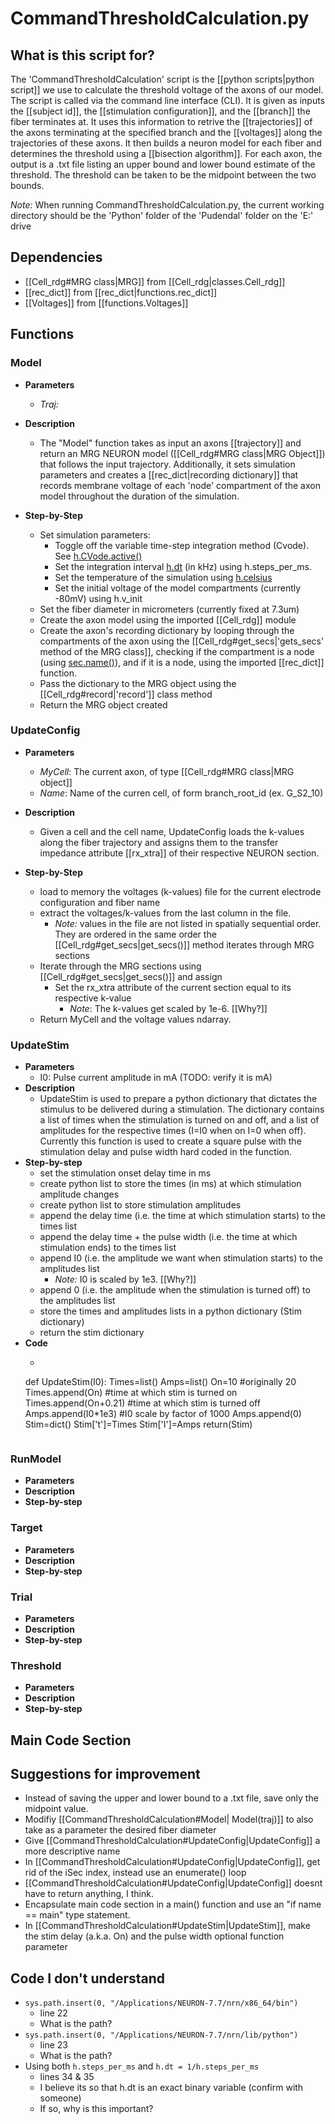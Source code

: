 # CommandThresholdCalculation.py
## What is this script for?
The 'CommandThresholdCalculation' script is the [[python scripts|python script]] we use to calculate the threshold voltage of the axons of our model. The script is called via the command line interface (CLI). It is given as inputs the [[subject id]],  the [[stimulation configuration]], and the [[branch]] the fiber terminates at. It uses this information to retrive the [[trajectories]] of the axons terminating at the specified branch and the [[voltages]] along the trajectories of these axons. It then builds a neuron model for each fiber and determines the threshold using a [[bisection algorithm]]. For each axon, the output is a .txt file listing an upper bound and lower bound estimate of the threshold. The threshold can be taken to be the midpoint between the two bounds.

*Note:* When running CommandThresholdCalculation.py, the current working directory should be the 'Python' folder of the 'Pudendal' folder on the 'E:' drive

## Dependencies
- [[Cell_rdg#MRG class|MRG]] from [[Cell_rdg|classes.Cell_rdg]] 
- [[rec_dict]] from [[rec_dict|functions.rec_dict]]
- [[Voltages]] from [[functions.Voltages]] 

## Functions
### Model
-  **Parameters**
	- *Traj:* 
- **Description**
	- The "Model" function takes as input an axons [[trajectory]] and return an MRG NEURON model ([[Cell_rdg#MRG class|MRG Object]]) that follows the input trajectory. Additionally, it sets simulation parameters and creates a [[rec_dict|recording dictionary]] that records membrane voltage of each 'node' compartment of the axon model throughout the duration of the simulation.

- **Step-by-Step**
	- Set simulation parameters:
		- Toggle off the variable time-step integration method (Cvode). See [h.CVode.active()](https://www.neuron.yale.edu/neuron/static/py_doc/simctrl/cvode.html#CVode.active)
		- Set the integration interval [h.dt](https://www.neuron.yale.edu/neuron/static/py_doc/simctrl/programmatic.html?highlight=dt#dt) (in kHz) using h.steps_per_ms. 
		- Set the temperature of the simulation using [h.celsius](https://www.neuron.yale.edu/neuron/static/py_doc/simctrl/programmatic.html?highlight=celsius#celsius)
		- Set the initial voltage of the model compartments  (currently -80mV) using h.v_init
	- Set the fiber diameter in micrometers (currently fixed at 7.3um)
	- Create the axon model using the imported [[Cell_rdg]] module
	- Create the axon's recording dictionary by looping through the compartments of the axon using the [[Cell_rdg#get_secs|'gets_secs' method of the MRG class]], checking if the compartment is a node (using [sec.name()](https://www.neuron.yale.edu/neuron/static/py_doc/modelspec/programmatic/topology.html?highlight=name#Section.name)), and if it is a node, using the imported [[rec_dict]] function.
	- Pass the dictionary to the MRG object using the [[Cell_rdg#record|'record']] class method
	- Return the MRG object created

### UpdateConfig
- **Parameters**
	- *MyCell*: The current axon, of type [[Cell_rdg#MRG class|MRG object]] 
	-  *Name*: Name of the curren cell, of form branch_root_id (ex. G_S2_10)
- **Description**
	- Given a cell and the cell name, UpdateConfig loads the k-values along the fiber trajectory and assigns them to the transfer impedance attribute [[rx_xtra]] of their respective NEURON section. 

- **Step-by-Step**
	- load to memory the voltages (k-values) file for the current electrode configuration and fiber name
	- extract the voltages/k-values from the last column in the file. 
		- _Note:_ values in the file are not listed in spatially sequential order. They are ordered in the same order the [[Cell_rdg#get_secs|get_secs()]] method iterates through MRG sections
	- Iterate through the MRG sections using [[Cell_rdg#get_secs|get_secs()]] and assign 
		- Set the rx_xtra attribute of the current section equal to its respective k-value
			- _Note_: The k-values get scaled by 1e-6. [[Why?]]
	- Return MyCell and the voltage values ndarray.


### UpdateStim 
- **Parameters**
	- I0: Pulse current amplitude in mA (TODO: verify it is mA)
- **Description**
	- UpdateStim is used to prepare a python dictionary that dictates the stimulus to be delivered during a stimulation. The dictionary contains a list of times when the stimulation is turned on and off, and a list of amplitudes for the respective times (I=I0 when on I=0 when off). Currently this function is used to create a square pulse with the stimulation delay and pulse width hard coded in the function.
- **Step-by-step**
	- set the stimulation onset delay time in ms
	- create python list to store the times (in ms) at which stimulation amplitude changes 
	- create python list to store stimulation amplitudes
	- append the delay time (i.e. the time at which stimulation starts) to the times list
	- append the delay time + the pulse width (i.e. the time at which stimulation ends) to the times list
	- append I0 (i.e. the amplitude we want when stimulation starts) to the amplitudes list
		- _Note:_ I0 is scaled by 1e3. [[Why?]]
	- append 0 (i.e. the amplitude when the stimulation is turned off) to the amplitudes list
	- store the times and amplitudes lists in a python dictionary (Stim dictionary)
	- return the stim dictionary
- **Code**
	- ```py
	def UpdateStim(I0):
	    Times=list()
	    Amps=list()
	    On=10 #originally 20
	    Times.append(On)    #time at which stim is turned on
	    Times.append(On+0.21)   #time at which stim is turned off
	    Amps.append(I0*1e3) #I0 scale by factor of 1000
	    Amps.append(0)
	    Stim=dict()
	    Stim['t']=Times
	    Stim['I']=Amps
	    return(Stim)
	``` 
	````

### RunModel
- **Parameters**
- **Description**
- **Step-by-step**

### Target
- **Parameters**
- **Description**
- **Step-by-step**

### Trial
- **Parameters**
- **Description**
- **Step-by-step**

### Threshold
- **Parameters**
- **Description**
- **Step-by-step**

## Main Code Section

## Suggestions for improvement
- Instead of saving the upper and lower bound to a .txt file, save only the midpoint value.
- Modifiy [[CommandThresholdCalculation#Model| Model(traj)]] to also take as a parameter the desired fiber diameter
- Give [[CommandThresholdCalculation#UpdateConfig|UpdateConfig]] a more descriptive name
- In [[CommandThresholdCalculation#UpdateConfig|UpdateConfig]], get rid of the iSec index, instead use an enumerate() loop
- [[CommandThresholdCalculation#UpdateConfig|UpdateConfig]] doesnt have to return anything, I think.
- Encapsulate main code section in a main() function and use an "if name == main" type statement.
- In [[CommandThresholdCalculation#UpdateStim|UpdateStim]], make the stim delay (a.k.a. On) and the pulse width optional function parameter

## Code I don't understand
- ```sys.path.insert(0, "/Applications/NEURON-7.7/nrn/x86_64/bin")```
	- line 22
	- What is the path?
- ```sys.path.insert(0, "/Applications/NEURON-7.7/nrn/lib/python")```
	- line 23
	- What is the path?
- Using both ```h.steps_per_ms``` and ``h.dt = 1/h.steps_per_ms``
	- lines 34 & 35
	- I believe its so that h.dt is an exact binary variable (confirm with someone) 
	- If so, why is this important?
